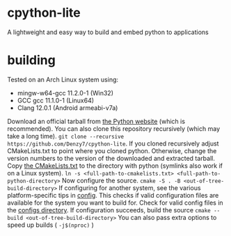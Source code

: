 # cpython-lite

A lightweight and easy way to build and embed python to applications
# building

Tested on an Arch Linux system using:
- mingw-w64-gcc 11.2.0-1 (Win32)
- GCC gcc 11.1.0-1 (Linux64)
- Clang 12.0.1 (Android armeabi-v7a)

Download an official tarball from [the Python website](https://www.python.org/downloads/source/) (which is recommended). 
You can also clone this repository recursively (which may take a long time). 
`git clone --recursive https://github.com/Denzy7/cpython-lite`. 
If you cloned recursively adjust CMakeLists.txt to point where you cloned python. Otherwise, change the version numbers to the version of the downloaded and extracted tarball. 
Copy [the CMakeLists.txt](cmake-python/CMakeLists.txt) to the directory with python (symlinks also work if on a Linux system).
`ln -s <full-path-to-cmakelists.txt> <full-path-to-python-directory>`
Now configure the source.
`cmake -S . -B <out-of-tree-build-directory>`
If configuring for another system, see the various platform-specific tips in [config](config).
This checks if valid configuration files are available for the system you want to build for. Check for valid config files in the [configs directory](config/).
If configuration succeeds, build the source
`cmake --build <out-of-tree-build-directory>`
You can also pass extra options to speed up builds ( `-j$(nproc)` )
